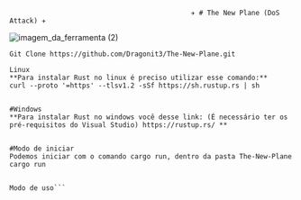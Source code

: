                                                  ✈️ # The New Plane (DoS Attack) ✈️


![imagem_da_ferramenta (2)](https://github.com/Dragonit3/The-New-Plane/assets/123481273/b56e5e41-a9fb-4fcc-9544-af51c2d3a785)


```Git Clone https://github.com/Dragonit3/The-New-Plane.git ```
```
Linux
**Para instalar Rust no linux é preciso utilizar esse comando:**
curl --proto '=https' --tlsv1.2 -sSf https://sh.rustup.rs | sh


#Windows
**Para instalar Rust no windows você desse link: (É necessário ter os pré-requisitos do Visual Studio) https://rustup.rs/ **


#Modo de iniciar
Podemos iniciar com o comando cargo run, dentro da pasta The-New-Plane
cargo run


Modo de uso```



